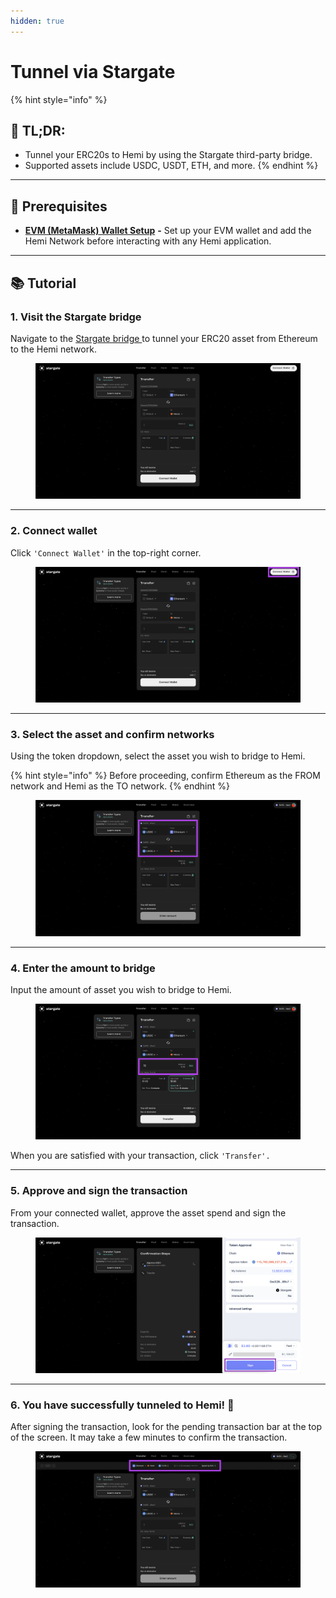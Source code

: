 ```yaml
---
hidden: true
---
```


# Tunnel via Stargate

{% hint style="info" %}
## 📜 **TL;DR:**

* Tunnel your ERC20s to Hemi by using the Stargate third-party bridge.
* Supported assets include USDC, USDT, ETH, and more.
{% endhint %}

***

## 🏁 Prerequisites

* [**EVM (MetaMask) Wallet Setup**](../../../tutorials/metamask-wallet-setup.md) **-** Set up your EVM wallet and add the Hemi Network before interacting with any Hemi application.

***

## 📚 Tutorial

### 1. Visit the Stargate bridge&#x20;

Navigate to the [Stargate bridge ](https://stargate.finance/bridge?srcChain=ethereum\&dstChain=hemi)to tunnel your ERC20 asset from Ethereum to the Hemi network.

<figure><img src="../../../../.gitbook/assets/image (115).png" alt=""><figcaption></figcaption></figure>

***

### 2. Connect wallet

Click `'Connect Wallet'` in the top-right corner.

<figure><img src="../../../../.gitbook/assets/image (116).png" alt=""><figcaption></figcaption></figure>

***

### 3. Select the asset and confirm networks

Using the token dropdown, select the asset you wish to bridge to Hemi.&#x20;

{% hint style="info" %}
Before proceeding, confirm Ethereum as the FROM network and Hemi as the TO network.
{% endhint %}

<figure><img src="../../../../.gitbook/assets/image (118).png" alt=""><figcaption></figcaption></figure>

***

### 4. Enter the amount to bridge

Input the amount of asset you wish to bridge to Hemi.

<figure><img src="../../../../.gitbook/assets/image (119).png" alt=""><figcaption></figcaption></figure>

When you are satisfied with your transaction, click `'Transfer'.`

***

### 5. Approve and sign the transaction

From your connected wallet, approve the asset spend and sign the transaction.

<figure><img src="../../../../.gitbook/assets/image (123).png" alt=""><figcaption></figcaption></figure>

***

### 6. You have successfully tunneled to Hemi! 🎉

After signing the transaction, look for the pending transaction bar at the top of the screen. It may take a few minutes to confirm the transaction.

<figure><img src="../../../../.gitbook/assets/image (124).png" alt=""><figcaption></figcaption></figure>

